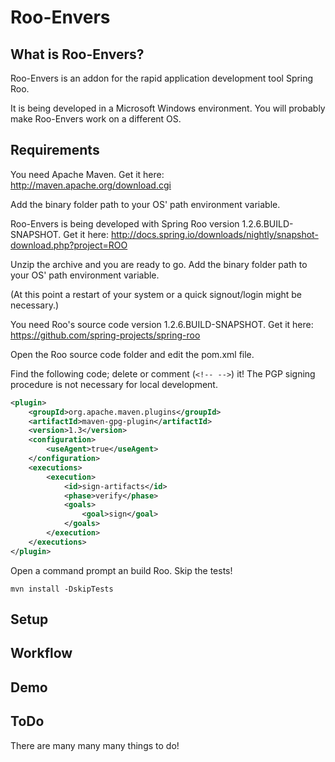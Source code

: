 # Roo-Envers

## What is Roo-Envers?

Roo-Envers is an addon for the rapid application development tool Spring Roo.

It is being developed in a Microsoft Windows environment. You will probably make Roo-Envers work on a different OS.

## Requirements

You need Apache Maven.
Get it here: http://maven.apache.org/download.cgi

Add the binary folder path to your OS' path environment variable.

Roo-Envers is being developed with Spring Roo version 1.2.6.BUILD-SNAPSHOT.
Get it here: http://docs.spring.io/downloads/nightly/snapshot-download.php?project=ROO

Unzip the archive and you are ready to go. Add the binary folder path to your OS' path environment variable.

(At this point a restart of your system or a quick signout/login might be necessary.)

You need Roo's source code version 1.2.6.BUILD-SNAPSHOT.
Get it here: https://github.com/spring-projects/spring-roo

Open the Roo source code folder and edit the pom.xml file.

Find the following code; delete or comment (`<!-- -->`) it! The PGP signing procedure is not necessary for local development.

```xml
<plugin>
	<groupId>org.apache.maven.plugins</groupId>
	<artifactId>maven-gpg-plugin</artifactId>
	<version>1.3</version>
	<configuration>
		<useAgent>true</useAgent>
	</configuration>
	<executions>
		<execution>
			<id>sign-artifacts</id>
			<phase>verify</phase>
			<goals>
				<goal>sign</goal>
			</goals>
		</execution>
	</executions>
</plugin>
```

Open a command prompt an build Roo. Skip the tests!
```
mvn install -DskipTests
```

## Setup

## Workflow

## Demo

## ToDo

There are many many many things to do!